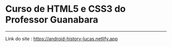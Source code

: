 # Curso de HTML5 e CSS3 do Professor Guanabara
***

Link do site : https://android-history-lucas.netlify.app